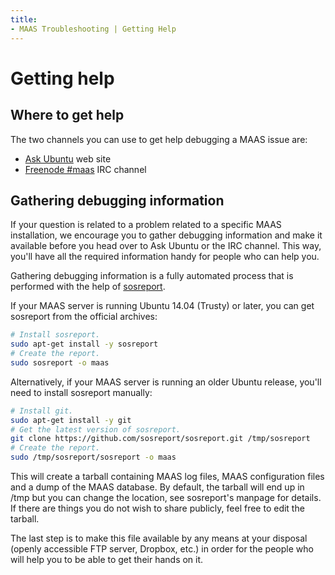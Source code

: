 ```yaml
---
title:
- MAAS Troubleshooting | Getting Help
---
```


# Getting help

## Where to get help

The two channels you can use to get help debugging a MAAS issue are:

- [Ask Ubuntu](http://askubuntu.com/questions/ask?tags=maas) web site
- [Freenode \#maas](http://webchat.freenode.net/?channels=maas) IRC channel


## Gathering debugging information

If your question is related to a problem related to a specific MAAS
installation, we encourage you to gather debugging information and make it
available before you head over to Ask Ubuntu or the IRC channel. This way,
you'll have all the required information handy for people who can help you.

Gathering debugging information is a fully automated process that is performed
with the help of [sosreport](https://github.com/sosreport/sosreport).

If your MAAS server is running Ubuntu 14.04 (Trusty) or later, you can get
sosreport from the official archives:

```bash
# Install sosreport.
sudo apt-get install -y sosreport
# Create the report.
sudo sosreport -o maas
```

Alternatively, if your MAAS server is running an older Ubuntu release, you'll
need to install sosreport manually:

```bash
# Install git.
sudo apt-get install -y git
# Get the latest version of sosreport.
git clone https://github.com/sosreport/sosreport.git /tmp/sosreport
# Create the report.
sudo /tmp/sosreport/sosreport -o maas
```

This will create a tarball containing MAAS log files, MAAS configuration files
and a dump of the MAAS database. By default, the tarball will end up in /tmp
but you can change the location, see sosreport's manpage for details. If there
are things you do not wish to share publicly, feel free to edit the tarball.

The last step is to make this file available by any means at your disposal
(openly accessible FTP server, Dropbox, etc.) in order for the people who will
help you to be able to get their hands on it.